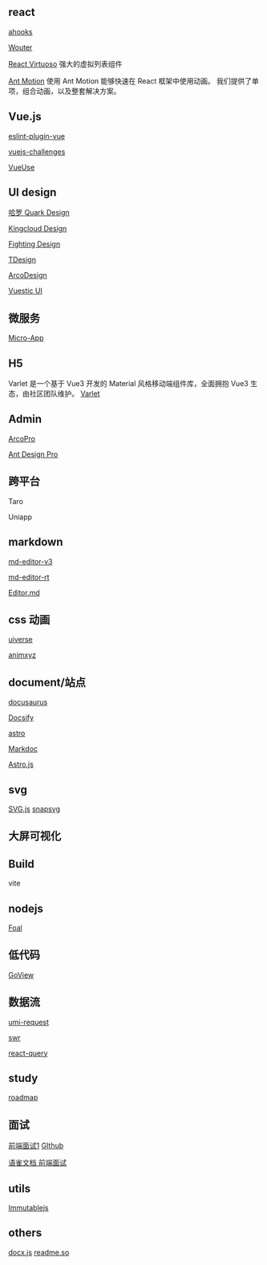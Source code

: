 ## react

[ahooks](https://ahooks.js.org/zh-CN/)

[Wouter](https://github.com/molefrog/wouter)

[React Virtuoso](https://virtuoso.dev/) 强大的虚拟列表组件

[Ant Motion](https://motion.ant.design/index-cn) 使用 Ant Motion 能够快速在 React 框架中使用动画。
我们提供了单项，组合动画，以及整套解决方案。


## Vue.js

[eslint-plugin-vue](https://eslint.vuejs.org/)

[vuejs-challenges](https://cn-vuejs-challenges.netlify.app/)

[VueUse]()



## UI design

[哈罗 Quark Design](https://quark-design.hellobike.com/#/)

[Kingcloud Design](https://design.ksyun.com/)

[Fighting Design](https://fighting.tianyuhao.cn/)

[TDesign](https://tdesign.tencent.com/)

[ArcoDesign](https://arco.design/)

[Vuestic UI](https://vuestic.dev/zh/introduction/overview)

## 微服务

[Micro-App](https://zeroing.jd.com/micro-app/)

## H5

Varlet 是一个基于 Vue3 开发的 Material 风格移动端组件库，全面拥抱 Vue3 生态，由社区团队维护。
[Varlet](https://varlet.gitee.io/varlet-ui/?from=thosefree.com#/zh-CN/index)

## Admin

[ArcoPro](https://pro.arco.design/)

[Ant Design Pro](https://pro.ant.design/zh-CN/)

## 跨平台
Taro

Uniapp



## markdown

[md-editor-v3](https://imzbf.github.io/md-editor-v3/docs)

[md-editor-rt](https://imzbf.github.io/md-editor-rt/)

[Editor.md](https://pandao.github.io/editor.md/)

## css 动画

[uiverse](https://uiverse.io/all)

[animxyz](https://animxyz.com/)

## document/站点

[docusaurus](https://docusaurus.io/zh-CN/)

[Docsify](https://docsify.js.org/#/)

[astro](https://astro.build/)

[Markdoc](https://markdoc.dev/)

[Astro.js](https://astro.build/)

## svg

[SVG.js](https://svgjs.dev/docs/3.0/)
[snapsvg](http://snapsvg.io/)

## 大屏可视化


## Build

vite

## nodejs

[Foal]()


## 低代码


[GoView](https://www.mtruning.club/)

## 数据流

[umi-request]()


[swr](https://swr.bootcss.com/)

[react-query]()

## study 

[roadmap](https://roadmap.sh/)

## 面试

[前端面试1](https://vue3js.cn/interview/) [GIthub](https://github.com/febobo/web-interview)

[语雀文档 前端面试](https://www.yuque.com/cuggz/interview)

## utils

[Immutablejs](https://immutable-js.com/)

## others

[docx.js](https://docx.js.org/#/)
[readme.so](https://readme.so)


